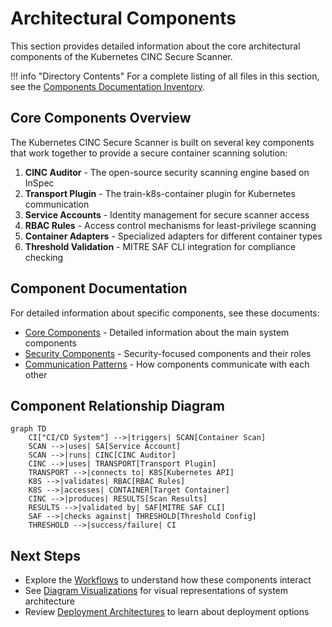 # Architectural Components

This section provides detailed information about the core architectural components of the Kubernetes CINC Secure Scanner.

!!! info "Directory Contents"
    For a complete listing of all files in this section, see the [Components Documentation Inventory](inventory.md).

## Core Components Overview

The Kubernetes CINC Secure Scanner is built on several key components that work together to provide a secure container scanning solution:

1. **CINC Auditor** - The open-source security scanning engine based on InSpec
2. **Transport Plugin** - The train-k8s-container plugin for Kubernetes communication
3. **Service Accounts** - Identity management for secure scanner access
4. **RBAC Rules** - Access control mechanisms for least-privilege scanning
5. **Container Adapters** - Specialized adapters for different container types
6. **Threshold Validation** - MITRE SAF CLI integration for compliance checking

## Component Documentation

For detailed information about specific components, see these documents:

- [Core Components](core-components.md) - Detailed information about the main system components
- [Security Components](security-components.md) - Security-focused components and their roles
- [Communication Patterns](communication.md) - How components communicate with each other

## Component Relationship Diagram

```mermaid
graph TD
    CI["CI/CD System"] -->|triggers| SCAN[Container Scan]
    SCAN -->|uses| SA[Service Account]
    SCAN -->|runs| CINC[CINC Auditor]
    CINC -->|uses| TRANSPORT[Transport Plugin]
    TRANSPORT -->|connects to| K8S[Kubernetes API]
    K8S -->|validates| RBAC[RBAC Rules]
    K8S -->|accesses| CONTAINER[Target Container]
    CINC -->|produces| RESULTS[Scan Results]
    RESULTS -->|validated by| SAF[MITRE SAF CLI]
    SAF -->|checks against| THRESHOLD[Threshold Config]
    THRESHOLD -->|success/failure| CI
```

## Next Steps

- Explore the [Workflows](../workflows/index.md) to understand how these components interact
- See [Diagram Visualizations](../diagrams/index.md) for visual representations of system architecture
- Review [Deployment Architectures](../deployment/index.md) to learn about deployment options